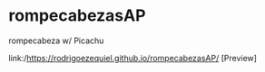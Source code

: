 # rompecabezasAP
rompecabeza w/ Picachu

link:/https://rodrigoezequiel.github.io/rompecabezasAP/ [Preview]
 
 
